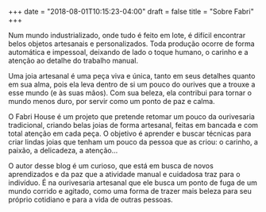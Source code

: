 +++
date = "2018-08-01T10:15:23-04:00"
draft = false
title = "Sobre Fabri"
+++

Num mundo industrializado, onde tudo é feito em lote, é difícil encontrar belos objetos artesanais e personalizados. Toda produção ocorre de forma automática e impessoal, deixando de lado o toque humano, o carinho e a atenção ao detalhe do trabalho manual.

Uma joia artesanal é uma peça viva e única, tanto em seus detalhes quanto em sua alma, pois ela leva dentro de si um pouco do ourives que a trouxe a esse mundo (e às suas mãos). Com sua beleza, ela contribui para tornar o mundo menos duro, por servir como um ponto de paz e calma.

O Fabri House é um projeto que pretende retomar um pouco da ourivesaria tradicional, criando belas joias de forma artesanal, feitas em bancada e com total atenção em cada peça. O objetivo é aprender e buscar técnicas para criar lindas joias que tenham um pouco da pessoa que as criou: o carinho, a paixão, a delicadeza, a atenção...

O autor desse blog é um curioso, que está em busca de novos aprendizados e da paz que a atividade manual e cuidadosa traz para o indivíduo. É na ourivesaria artesanal que ele busca um ponto de fuga de um mundo corrido e agitado, como uma forma de trazer mais beleza para seu próprio cotidiano e para a vida de outras pessoas.
